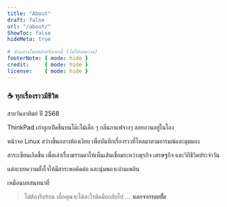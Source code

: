 ```yaml
---
title: "About"
draft: false
url: "/about/"
ShowToc: false
hideMeta: true

# ซ่อนหางโพสต์สำหรับเพจนี้ (ไม่ใช่บทความ)
footerNote: { mode: hide }
credit:     { mode: hide }
license:    { mode: hide }
---
```


### ☕ ทุกเรื่องราวมีชีวิต



สายวันอาทิตย์ ปี 2568

ThinkPad เก่าถูกเปิดขึ้นบนโต๊ะไม้เล็ก ๆ กลิ่นกาแฟจางๆ ลอยอวนอยู่ในโถง

หน้าจอ Linux สว่างขึ้นกลางห้องเงียบ เพื่อบันทึกเรื่องราวที่ไหลมาตามอารมณ์และมุมมอง



สาระเซียนเกิดขึ้น เพื่อเล่าเรื่องธรรมดาให้เห็นเส้นเชื่อมระหว่างธุรกิจ เศรษฐกิจ และวิถีชีวิตประจำวัน



แต่ละบทความตั้งใจให้มีสาระพอคิดต่อ และนุ่มพอจะอ่านเพลิน

เหมือนบทสนทนาที่



> ไม่ต้องรีบร้อน เผื่อคุณจะได้อะไรติดมือกลับไป
> … ***นอกจากรอยยิ้ม***

